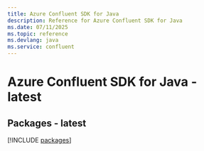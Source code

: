 ```yaml
---
title: Azure Confluent SDK for Java
description: Reference for Azure Confluent SDK for Java
ms.date: 07/11/2025
ms.topic: reference
ms.devlang: java
ms.service: confluent
---
```

# Azure Confluent SDK for Java - latest
## Packages - latest
[!INCLUDE [packages](confluent-index.md)]